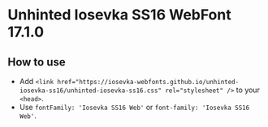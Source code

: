 # Unhinted Iosevka SS16 WebFont 17.1.0

## How to use

- Add `<link href="https://iosevka-webfonts.github.io/unhinted-iosevka-ss16/unhinted-iosevka-ss16.css" rel="stylesheet" />` to your `<head>`.
- Use `fontFamily: 'Iosevka SS16 Web'` or `font-family: 'Iosevka SS16 Web'`.
